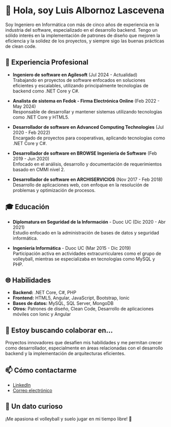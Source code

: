 # 👋 Hola, soy Luis Albornoz Lascevena

Soy Ingeniero en Informática con más de cinco años de experiencia en la industria del software, especializado en el desarrollo backend. Tengo un sólido interés en la implementación de patrones de diseño que mejoren la eficiencia y la solidez de los proyectos, y siempre sigo las buenas prácticas de clean code.

## 💼 Experiencia Profesional

- **Ingeniero de software en Agilesoft** (Jul 2024 - Actualidad)  
  Trabajando en proyectos de software enfocados en soluciones eficientes y escalables, utilizando principalmente tecnologías de backend como .NET Core y C#.

- **Analista de sistema en Fedok - Firma Electrónica Online** (Feb 2022 - May 2024)  
  Responsable de desarrollar y mantener sistemas utilizando tecnologías como .NET Core y HTML5.

- **Desarrollador de software en Advanced Computing Technologies** (Jul 2020 - Feb 2022)  
  Encargado de proyectos para cooperativas, aplicando tecnologías como .NET Core y C#.

- **Desarrollador de software en BROWSE Ingeniería de Software** (Feb 2019 - Jun 2020)  
  Enfocado en el análisis, desarrollo y documentación de requerimientos basado en CMMI nivel 2.

- **Desarrollador de software en ARCHISERVICIOS** (Nov 2017 - Feb 2018)  
  Desarrollo de aplicaciones web, con enfoque en la resolución de problemas y optimización de procesos.

## 🎓 Educación

- **Diplomatura en Seguridad de la Información** - Duoc UC (Dic 2020 - Abr 2021)  
  Estudio enfocado en la administración de bases de datos y seguridad informática.

- **Ingeniería Informática** - Duoc UC (Mar 2015 - Dic 2019)  
  Participación activa en actividades extracurriculares como el grupo de volleyball, mientras se especializaba en tecnologías como MySQL y PHP.

## 🌐 Habilidades

- **Backend:** .NET Core, C#, PHP
- **Frontend:** HTML5, Angular, JavaScript, Bootstrap, Ionic
- **Bases de datos:** MySQL, SQL Server, MongoDB
- **Otros:** Patrones de diseño, Clean Code, Desarrollo de aplicaciones móviles con Ionic y Angular

## 🤝 Estoy buscando colaborar en...

Proyectos innovadores que desafíen mis habilidades y me permitan crecer como desarrollador, especialmente en áreas relacionadas con el desarrollo backend y la implementación de arquitecturas eficientes.

## 📫 Cómo contactarme

- [LinkedIn](https://www.linkedin.com/in/luis-albornoz-lascevena-935093283/)
- [Correo electrónico](mailto:luis.albornoz@duocuc.cl)

## 🚀 Un dato curioso

¡Me apasiona el volleyball y suelo jugar en mi tiempo libre! 🎯
